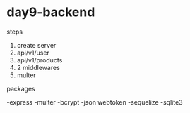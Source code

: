 # day9-backend

steps

1. create server
2. api/v1/user
3. api/v1/products
4. 2 middlewares
5. multer

packages

-express
-multer 
-bcrypt 
-json webtoken
-sequelize
-sqlite3